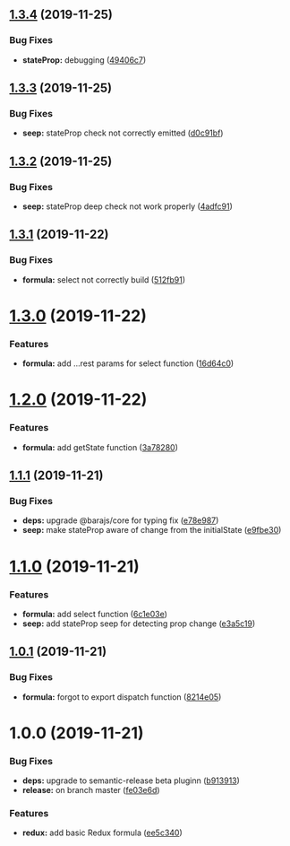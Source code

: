 ## [1.3.4](https://github.com/barajs/redux/compare/v1.3.3...v1.3.4) (2019-11-25)


### Bug Fixes

* **stateProp:** debugging ([49406c7](https://github.com/barajs/redux/commit/49406c75acc9b7fa1d2ef50b5791c4eb03ca1b4b))

## [1.3.3](https://github.com/barajs/redux/compare/v1.3.2...v1.3.3) (2019-11-25)


### Bug Fixes

* **seep:** stateProp check not correctly emitted ([d0c91bf](https://github.com/barajs/redux/commit/d0c91bf0c4e2442cc4717ccf73fc114ea92b31c9))

## [1.3.2](https://github.com/barajs/redux/compare/v1.3.1...v1.3.2) (2019-11-25)


### Bug Fixes

* **seep:** stateProp deep check not work properly ([4adfc91](https://github.com/barajs/redux/commit/4adfc91181cf7fdeb7aa3bb17f940f502050311f))

## [1.3.1](https://github.com/barajs/redux/compare/v1.3.0...v1.3.1) (2019-11-22)


### Bug Fixes

* **formula:** select not correctly build ([512fb91](https://github.com/barajs/redux/commit/512fb914276e1cca583bf141cfd0578e4bb8b05b))

# [1.3.0](https://github.com/barajs/redux/compare/v1.2.0...v1.3.0) (2019-11-22)


### Features

* **formula:** add ...rest params for select function ([16d64c0](https://github.com/barajs/redux/commit/16d64c015758d251ebae7c92cdb88f3458ce89d7))

# [1.2.0](https://github.com/barajs/redux/compare/v1.1.1...v1.2.0) (2019-11-22)


### Features

* **formula:** add getState function ([3a78280](https://github.com/barajs/redux/commit/3a78280fd0a0372e299a9fad625fdbaa5e173082))

## [1.1.1](https://github.com/barajs/redux/compare/v1.1.0...v1.1.1) (2019-11-21)


### Bug Fixes

* **deps:** upgrade @barajs/core for typing fix ([e78e987](https://github.com/barajs/redux/commit/e78e9877ec046738300df3fd88b659385851b042))
* **seep:** make stateProp aware of change from the initialState ([e9fbe30](https://github.com/barajs/redux/commit/e9fbe30075990751088a555f5c4949d140ff9c99))

# [1.1.0](https://github.com/barajs/redux/compare/v1.0.1...v1.1.0) (2019-11-21)


### Features

* **formula:** add select function ([6c1e03e](https://github.com/barajs/redux/commit/6c1e03e8ea79a81820854f3f9040f7656b5f1c55))
* **seep:** add stateProp seep for detecting prop change ([e3a5c19](https://github.com/barajs/redux/commit/e3a5c1921ad0111db3faf7492a00380f45b8124c))

## [1.0.1](https://github.com/barajs/redux/compare/v1.0.0...v1.0.1) (2019-11-21)


### Bug Fixes

* **formula:** forgot to export dispatch function ([8214e05](https://github.com/barajs/redux/commit/8214e05456b2bc11d6848beaa574afb3fbf1737c))

# 1.0.0 (2019-11-21)


### Bug Fixes

* **deps:** upgrade to semantic-release beta pluginn ([b913913](https://github.com/barajs/redux/commit/b913913a373c6fdf089298a4daf79059ed05dd18))
* **release:** on branch master ([fe03e6d](https://github.com/barajs/redux/commit/fe03e6d703b80d24c12199e6bb70e9caa1406a16))


### Features

* **redux:** add basic Redux formula ([ee5c340](https://github.com/barajs/redux/commit/ee5c340a66fdd6a3de5ff04326b72fbecfc5c1f4))
